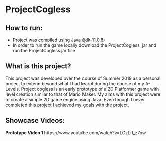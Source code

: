 <h1>ProjectCogless</h1>

<h2>How to run:</h2>
<ul>
<li>Project was compiled using Java (jdk-11.0.8)</li>
<li>In order to run the game locally download the ProjectCogless_jar and run the ProjectCogless.jar fiile</li>
</ul>

<h2>What is this project?</h2>
<p>
This project was developed over the course of Summer 2019 as a personal project to extend beyond what I had learnt during the course of my A-Levels. Project cogless is an early prototype of a 2D Platformer game with level creation similar to that of Mario Maker. My aims with this project were to create a simple 2D game engine using Java. Even though I never completed this project I achieved my goals with the project.
</p>
  
<h2>Showcase Videos:</h2>
<b> Prototype Video 1 </b> https://www.youtube.com/watch?v=LGzLfI_z7xw
